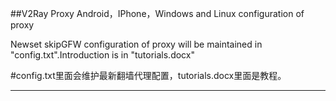 ##V2Ray Proxy
Android，IPhone，Windows and Linux configuration of proxy

Newset skipGFW configuration of proxy will be maintained in "config.txt".Introduction is in "tutorials.docx"

#config.txt里面会维护最新翻墙代理配置，tutorials.docx里面是教程。


--------------------------------------------------------------------------------------------

